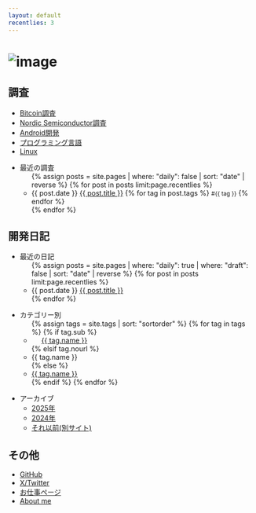 ```yaml
---
layout: default
recentlies: 3
---
```


# ![image](favicon.ico)

## 調査

* [Bitcoin調査](bitcoin/index.md)
* [Nordic Semiconductor調査](nrf/index.md)
* [Android開発](android/index.md)
* [プログラミング言語](langs/index.md)
* [Linux](linux/index.md)

<ul>
  <li>最近の調査
    <ul>
{% assign posts = site.pages | where: "daily": false | sort: "date" | reverse %}
{% for post in posts limit:page.recentlies %}
      <li>
        {{ post.date }} <a href="{{ post.url | relative_url }}">{{ post.title }}</a>
          {% for tag in post.tags %}
            <small><span>#</span>{{ tag }}</small>
          {% endfor %}
      </li>
{% endfor %}
    </ul>
  </li>
</ul>

## 開発日記

<ul>
  <li>最近の日記
    <ul>
{% assign posts = site.pages | where: "daily": true | where: "draft": false | sort: "date" | reverse %}
{% for post in posts limit:page.recentlies %}
      <li>{{ post.date }} <a href="{{ post.url | relative_url }}">{{ post.title }}</a></li>
{% endfor %}
    </ul>
  </li>
</ul>

<ul>
  <li>カテゴリー別
    <ul>
{% assign tags = site.tags | sort: "sortorder" %}
{% for tag in tags %}
  {% if tag.sub %}
    <li style="padding-left: 20px;"><a href="{{ tag.url | relative_url }}">{{ tag.name }}</a></li>
  {% elsif tag.nourl %}
    <li>{{ tag.name }}</li>
  {% else %}
    <li><a href="{{ tag.url | relative_url }}">{{ tag.name }}</a></li>
  {% endif %}
{% endfor %}
</ul>
</li>
</ul>

* アーカイブ
  * [2025年](2025/index.md)
  * [2024年](2024/index.md)
  * [それ以前(別サイト)](https://hiro99ma.blogspot.com/)

## その他

* [GitHub](https://github.com/hirokuma)
* [X/Twitter](https://x.com/hiro99ma)
* [お仕事ページ](https://hirokuma.work)
* [About me](aboutme.md)
